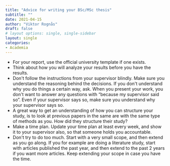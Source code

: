 ```yaml
---
title: "Advice for writing your BSc/MSc thesis"
subtitle: ""
date: 2021-04-15
author: "Viktor Rognås"
draft: false
# layout options: single, single-sidebar
layout: single
categories:
- Academia
---
```


* For your report, use the official university template if one exists.
* Think about how you will analyze your results before you have the results.
* Don't follow the instructions from your supervisor blindly. Make sure you understand the reasoning behind the decisions. If you don't understand why you do things a certain way, ask. When you present your work, you don't want to answer any questions with “because my supervisor said so”. Even if your supervisor says so, make sure you understand why your supervisor says so.
* A great way to get an understanding of how you can structure your study, is to look at previous papers in the same are with the same type of methods as you. How did they structure their study?
* Make a time plan. Update your time plan at least every week, and show it to your supervisor also, so that someone holds you accountable.
* Don't try to do too much. Start with a very small scope, and then extend as you go along. If you for example are doing a literature study, start with articles published the past year, and then extend to the past 2 years if you want more articles. Keep extending your scope in case you have the time.
